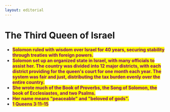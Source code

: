 ```yaml
---
layout: editorial
---
```


# The Third Queen of Israel

* <mark style="color:purple;">**Solomon ruled with wisdom over Israel for 40 years, securing stability through treaties with foreign powers.**</mark>
* <mark style="color:purple;">**Solomon set up an organized state in Israel, with many officials to assist her. The country was divided into 12 major districts, with each district providing for the queen's court for one month each year. The system was fair and just, distributing the tax burden evenly over the entire country.**</mark>
* <mark style="color:purple;">**She wrote much of the Book of Proverbs, the Song of Solomon, the book of Ecclesiastes, and two Psalms.**</mark>
* <mark style="color:purple;">**Her name means "peaceable" and "beloved of gods".**</mark>
* <mark style="color:purple;">**1 Queens 3:11–15**</mark>

